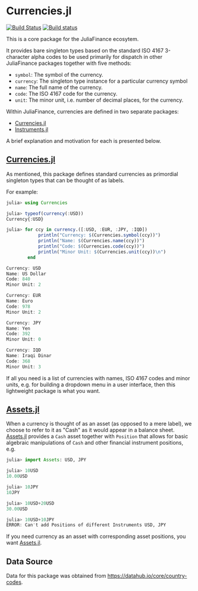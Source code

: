 # Currencies.jl

[![Build Status](https://travis-ci.org/JuliaFinance/Currencies.jl.svg?branch=master)](https://travis-ci.org/JuliaFinance/Currencies.jl)
[![Build status](https://ci.appveyor.com/api/projects/status/chnj7xc6r0deux92/branch/master?svg=true)](https://ci.appveyor.com/project/EricForgy/currencies-jl/branch/master)

This is a core package for the JuliaFinance ecosytem. 

It provides bare singleton types based on the standard ISO 4167 3-character alpha codes to be used primarily for dispatch in other JuliaFinance packages together with five methods:

- `symbol`: The symbol of the currency.
- `currency`: The singleton type instance for a particular currency symbol
- `name`: The full name of the currency.
- `code`: The ISO 4167 code for the currency.
- `unit`: The minor unit, i.e. number of decimal places, for the currency.

Within JuliaFinance, currencies are defined in two separate packages:

- [Currencies.jl](https://github.com/JuliaFinance/Currencies.jl)
- [Instruments.jl](https://github.com/JuliaFinance/Instruments.jl)

A brief explanation and motivation for each is presented below.

## [Currencies.jl](https://github.com/JuliaFinance/Currencies.jl)

As mentioned, this package defines standard currencies as primordial singleton types that can be thought of as labels.

For example:

```julia
julia> using Currencies

julia> typeof(currency(:USD))
Currency{:USD}

julia> for ccy in currency.([:USD, :EUR, :JPY, :IQD])
            println("Currency: $(Currencies.symbol(ccy))")
            println("Name: $(Currencies.name(ccy))")
            println("Code: $(Currencies.code(ccy))")
            println("Minor Unit: $(Currencies.unit(ccy))\n")
        end

Currency: USD
Name: US Dollar
Code: 840
Minor Unit: 2

Currency: EUR
Name: Euro
Code: 978
Minor Unit: 2

Currency: JPY
Name: Yen
Code: 392
Minor Unit: 0

Currency: IQD
Name: Iraqi Dinar
Code: 368
Minor Unit: 3
```

If all you need is a list of currencies with names, ISO 4167 codes and minor units, e.g. for building a dropdown menu in a user interface, then this lightweight package is what you want.

## [Assets.jl](https://github.com/JuliaFinance/Assets.jl)

When a currency is thought of as an asset (as opposed to a mere label), we choose to refer to it as "Cash" as it would appear in a balance sheet. [Assets.jl](https://github.com/JuliaFinance/Assets.jl) provides a `Cash` asset together with `Position` that allows for basic algebraic manipulations of `Cash` and other financial instrument positions, e.g.

```julia
julia> import Assets: USD, JPY

julia> 10USD
10.00USD

julia> 10JPY
10JPY

julia> 10USD+20USD
30.00USD

julia> 10USD+10JPY
ERROR: Can't add Positions of different Instruments USD, JPY
```

If you need currency as an asset with corresponding asset positions, you want [Assets.jl](https://github.com/JuliaFinance/Assets.jl).

## Data Source

Data for this package was obtained from https://datahub.io/core/country-codes.
